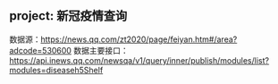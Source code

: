 
## project: 新冠疫情查询

数据源：https://news.qq.com/zt2020/page/feiyan.htm#/area?adcode=530600
数据主要接口：https://api.inews.qq.com/newsqa/v1/query/inner/publish/modules/list?modules=diseaseh5Shelf
